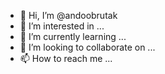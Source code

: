 - 👋 Hi, I’m @andoobrutak
- 👀 I’m interested in ...
- 🌱 I’m currently learning ...
- 💞️ I’m looking to collaborate on ...
- 📫 How to reach me ...

<!---
andoobrutak/andoobrutak is a ✨ special ✨ repository because its `README.md` (this file) appears on your GitHub profile.
You can click the Preview link to take a look at your changes.
--->
